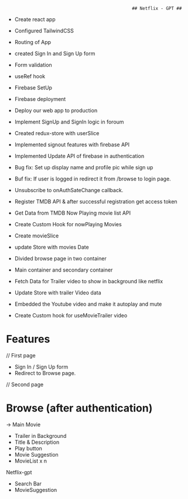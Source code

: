                                                     ## Netflix - GPT ##

- Create react app
- Configured TailwindCSS
- Routing of App
- created Sign In and Sign Up form
- Form validation
- useRef hook
- Firebase SetUp
- Firebase deployment
- Deploy our web app to production
- Implement SignUp and SignIn logic in foroum
- Created redux-store with userSlice
- Implemented signout features with firebase API
- Implemented Update API of firebase in authentication

- Bug fix: Set up display name and profile pic while sign up
- Buf fix: If user is logged in redirect it from /browse to login page.
- Unsubscribe to onAuthSateChange callback.
- Register TMDB API & after successful registration get access token
- Get Data from TMDB Now Playing movie list API
- Create Custom Hook for nowPlaying Movies
- Create movieSlice
- update Store with movies Date
- Divided browse page in two container
- Main container and secondary container
- Fetch Data for Trailer video to show in background like netflix
- Update Store with trailer Video data
- Embedded the Youtube video and make it autoplay and mute
- Create Custom hook for useMovieTrailer video

# Features

// First page

- Sign In / Sign Up form
- Redirect to Browse page.

// Second page

# Browse (after authentication)

-> Main Movie

- Trailer in Background
- Title & Description
- Play button
- Movie Suggestion
- MovieList x n

Netflix-gpt

- Search Bar
- MovieSuggestion
